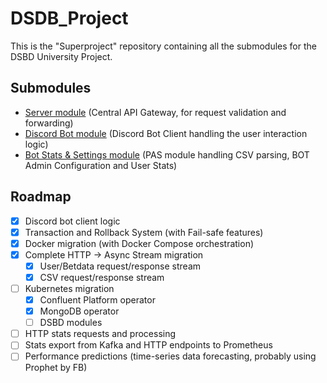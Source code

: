 # DSDB_Project
This is the "Superproject" repository containing all the submodules for the DSBD University Project.

## Submodules
- [Server module](https://github.com/claudi47/DSBD_Server) (Central API Gateway, for request validation and forwarding)
- [Discord Bot module](https://github.com/claudi47/DSBD_Bot) (Discord Bot Client handling the user interaction logic)
- [Bot Stats & Settings module](https://github.com/claudi47/DSBD_Stats_Settings) (PAS module handling CSV parsing, BOT Admin Configuration and User Stats)

## Roadmap
- [x] Discord bot client logic
- [x] Transaction and Rollback System (with Fail-safe features)
- [x] Docker migration (with Docker Compose orchestration)
- [x] Complete HTTP -> Async Stream migration
  - [x] User/Betdata request/response stream
  - [x] CSV request/response stream
- [ ] Kubernetes migration
  - [x] Confluent Platform operator
  - [x] MongoDB operator
  - [ ] DSBD modules
- [ ] HTTP stats requests and processing
- [ ] Stats export from Kafka and HTTP endpoints to Prometheus
- [ ] Performance predictions (time-series data forecasting, probably using Prophet by FB)
